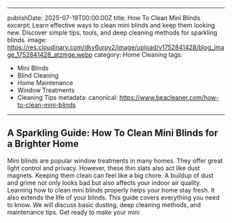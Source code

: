 
---
publishDate: 2025-07-19T00:00:00Z
title: How To Clean Mini Blinds
excerpt: Learn effective ways to clean mini blinds and keep them looking new. Discover simple tips, tools, and deep cleaning methods for sparkling blinds.
image: https://res.cloudinary.com/dky6urpy2/image/upload/v1752841428/blog_image_1752841428_atzmge.webp
category: Home Cleaning
tags:
  - Mini Blinds
  - Blind Cleaning
  - Home Maintenance
  - Window Treatments
  - Cleaning Tips
metadata:
  canonical: https://www.beacleaner.com/how-to-clean-mini-blinds
---

## A Sparkling Guide: How To Clean Mini Blinds for a Brighter Home

Mini blinds are popular window treatments in many homes. They offer great light control and privacy. However, these thin slats also act like dust magnets. Keeping them clean can feel like a big chore. A buildup of dust and grime not only looks bad but also affects your indoor air quality. Learning how to clean mini blinds properly helps your home stay fresh. It also extends the life of your blinds. This guide covers everything you need to know. We will discuss basic dusting, deep cleaning methods, and maintenance tips. Get ready to make your mini